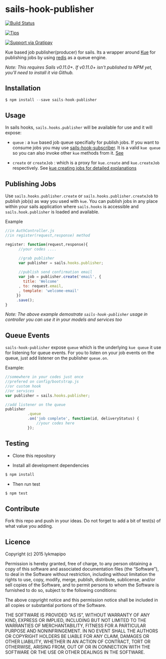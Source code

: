 sails-hook-publisher
====================

[![Build Status](https://travis-ci.org/lykmapipo/sails-hook-publisher.svg?branch=master)](https://travis-ci.org/lykmapipo/sails-model-new)

[![Tips](https://img.shields.io/gratipay/lykmapipo.svg)](https://gratipay.com/lykmapipo/)

[![Support via Gratipay](https://cdn.rawgit.com/gratipay/gratipay-badge/2.3.0/dist/gratipay.svg)](https://gratipay.com/lykmapipo/)

Kue based job publisher(producer) for sails. Its a wrapper around [Kue](https://github.com/learnboost/kue) for publishing jobs by using [redis](https://github.com/antirez/redis) as a queue engine.

*Note: This requires Sails v0.11.0+.  If v0.11.0+ isn't published to NPM yet, you'll need to install it via Github.*

## Installation
```js
$ npm install --save sails-hook-publisher
```

## Usage
In sails hooks, `sails.hooks.publisher` will be available for use and it will expose:

- `queue` : a `kue` based job queue specifially for publish jobs. If you want to consume jobs you may use [sails-hook-subscriber](https://github.com/lykmapipo/sails-hook-subscriber). It is a valid `kue queue` so you can also invoke other `kue` methods from it. [See](https://github.com/LearnBoost/kue#overview)

- `create` or `createJob` : which is a proxy for `kue.create` and `kue.createJob` respectively. See [kue creating jobs for detailed explanations](https://github.com/LearnBoost/kue#creating-jobs) 

## Publishing Jobs
Use `sails.hooks.publisher.create` or `sails.hooks.publisher.createJob` to publish job(s) as way you used with `kue`. You can publish jobs in any place within your sails application where `sails.hooks` is accessible and `sails.hook.publisher` is loaded and available.

Example
```js
//in AuthController.js
//in register(request,response) method

register: function(request,response){
      //your codes ....

      //grab publisher
      var publisher = sails.hooks.publisher;
      
      //publish send confirmation email
      var job = publisher.create('email', {
        title: 'Welcome'
      , to: request.email,
      , template: 'welcome-email'
     })
     .save();
}
```
*Note: The above example demostrate `sails-hook-publisher` usage in controller you can use it in your models and services too*

## Queue Events
`sails-hook-publisher` expose `queue` which is the underlying `kue queue` it use for listening for queue events. For you to listen on your job events on the queue, just add listener on the publisher `queue.on`.

Example:
```js
//somewhere in your codes just once
//prefered on config/bootstrap.js
//or custom hook
//or services
var publisher = sails.hooks.publisher;

//add listener on the queue
publisher
          .queue
          .on('job complete', function(id, deliveryStatus) {
              //your codes here
          });
```

## Testing

* Clone this repository

* Install all development dependencies

```sh
$ npm install
```
* Then run test

```sh
$ npm test
```

## Contribute

Fork this repo and push in your ideas. 
Do not forget to add a bit of test(s) of what value you adding.

## Licence

Copyright (c) 2015 lykmapipo

Permission is hereby granted, free of charge, to any person obtaining a copy of this software and associated documentation files (the “Software”), to deal in the Software without restriction, including without limitation the rights to use, copy, modify, merge, publish, distribute, sublicense, and/or sell copies of the Software, and to permit persons to whom the Software is furnished to do so, subject to the following conditions:

The above copyright notice and this permission notice shall be included in all copies or substantial portions of the Software.

THE SOFTWARE IS PROVIDED “AS IS”, WITHOUT WARRANTY OF ANY KIND, EXPRESS OR IMPLIED, INCLUDING BUT NOT LIMITED TO THE WARRANTIES OF MERCHANTABILITY, FITNESS FOR A PARTICULAR PURPOSE AND NONINFRINGEMENT. IN NO EVENT SHALL THE AUTHORS OR COPYRIGHT HOLDERS BE LIABLE FOR ANY CLAIM, DAMAGES OR OTHER LIABILITY, WHETHER IN AN ACTION OF CONTRACT, TORT OR OTHERWISE, ARISING FROM, OUT OF OR IN CONNECTION WITH THE SOFTWARE OR THE USE OR OTHER DEALINGS IN THE SOFTWARE. 